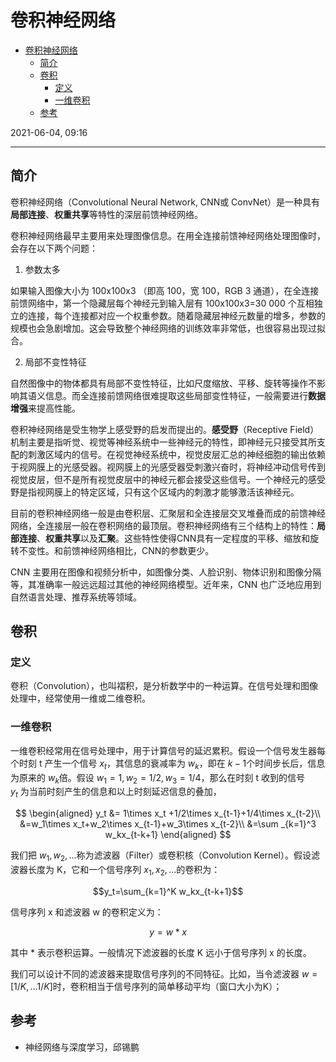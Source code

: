 # 卷积神经网络

- [卷积神经网络](#卷积神经网络)
  - [简介](#简介)
  - [卷积](#卷积)
    - [定义](#定义)
    - [一维卷积](#一维卷积)
  - [参考](#参考)

2021-06-04, 09:16
***

## 简介

卷积神经网络（Convolutional Neural Network, CNN或 ConvNet）是一种具有**局部连接**、**权重共享**等特性的深层前馈神经网络。

卷积神经网络最早主要用来处理图像信息。在用全连接前馈神经网络处理图像时，会存在以下两个问题：

1. 参数太多

如果输入图像大小为 100x100x3 （即高 100，宽 100，RGB 3 通道），在全连接前馈网络中，第一个隐藏层每个神经元到输入层有 100x100x3=30 000 个互相独立的连接，每个连接都对应一个权重参数。随着隐藏层神经元数量的增多，参数的规模也会急剧增加。这会导致整个神经网络的训练效率非常低，也很容易出现过拟合。

2. 局部不变性特征

自然图像中的物体都具有局部不变性特征，比如尺度缩放、平移、旋转等操作不影响其语义信息。而全连接前馈网络很难提取这些局部变性特征，一般需要进行**数据增强**来提高性能。

卷积神经网络是受生物学上感受野的启发而提出的。**感受野**（Receptive Field）机制主要是指听觉、视觉等神经系统中一些神经元的特性，即神经元只接受其所支配的刺激区域内的信号。在视觉神经系统中，视觉皮层汇总的神经细胞的输出依赖于视网膜上的光感受器。视网膜上的光感受器受刺激兴奋时，将神经冲动信号传到视觉皮层，但不是所有视觉皮层中的神经元都会接受这些信号。一个神经元的感受野是指视网膜上的特定区域，只有这个区域内的刺激才能够激活该神经元。

目前的卷积神经网络一般是由卷积层、汇聚层和全连接层交叉堆叠而成的前馈神经网络，全连接层一般在卷积网络的最顶层。卷积神经网络有三个结构上的特性：**局部连接**、**权重共享**以及**汇聚**。这些特性使得CNN具有一定程度的平移、缩放和旋转不变性。和前馈神经网络相比，CNN的参数更少。

CNN 主要用在图像和视频分析中，如图像分类、人脸识别、物体识别和图像分隔等，其准确率一般远远超过其他的神经网络模型。近年来，CNN 也广泛地应用到自然语言处理、推荐系统等领域。

## 卷积

### 定义

卷积（Convolution），也叫褶积，是分析数学中的一种运算。在信号处理和图像处理中，经常使用一维或二维卷积。

### 一维卷积

一维卷积经常用在信号处理中，用于计算信号的延迟累积。假设一个信号发生器每个时刻 t 产生一个信号 $x_t$，其信息的衰减率为 $w_k$，即在 $k-1$个时间步长后，信息为原来的 $w_k$倍。假设 $w_1=1, w_2=1/2,w_3=1/4$，那么在时刻 t 收到的信号 $y_t$ 为当前时刻产生的信息和以上时刻延迟信息的叠加，

$$
\begin{aligned}
y_t &= 1\times x_t +1/2\times x_{t-1}+1/4\times x_{t-2}\\
&=w_1\times x_t+w_2\times x_{t-1}+w_3\times x_{t-2}\\
&=\sum _{k=1}^3 w_kx_{t-k+1}
\end{aligned}
$$

我们把 $w_1, w_2,...$称为滤波器（Filter）或卷积核（Convolution Kernel）。假设滤波器长度为 K，它和一个信号序列 $x_1, x_2,...$的卷积为：

$$y_t=\sum_{k=1}^K w_kx_{t-k+1}$$

信号序列 x 和滤波器 w 的卷积定义为：

$$y=w*x$$

其中 * 表示卷积运算。一般情况下滤波器的长度 K 远小于信号序列 x 的长度。

我们可以设计不同的滤波器来提取信号序列的不同特征。比如，当令滤波器 $w=[1/K,...1/K]$时，卷积相当于信号序列的简单移动平均（窗口大小为K）；

## 参考

- 神经网络与深度学习，邱锡鹏
